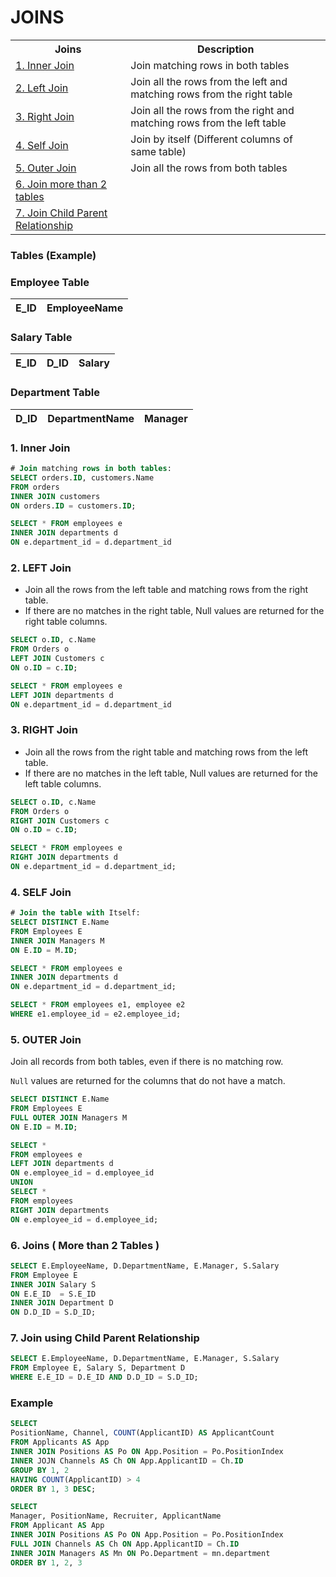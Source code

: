 # JOINS

<table>
        <tr><th>Joins</th><th>Description</th></tr>
        <tr><td><a href = '#inner'>1. Inner Join</a></td><td>Join matching rows in both tables</td></tr>
        <tr><td><a href = '#left'>2. Left Join</a></td><td>Join all the rows from the left and matching rows from the right table</td></tr>
        <tr><td><a href = '#right'>3. Right Join</a></td><td>Join all the rows from the right and matching rows from the left table</td></tr>
        <tr><td><a href = '#self'>4. Self Join</a></td><td>Join by itself (Different columns of same table)</td></tr>
        <tr><td><a href = '#outer'>5. Outer Join</a></td><td>Join all the rows from both tables</td></tr>
        <tr><td><a href = '#more'>6. Join more than 2 tables</a></td><td></td></tr>
        <tr><td><a href = '#child'>7. Join Child Parent Relationship</a></td><td></td></tr>    
</table>

### Tables (Example)

### **Employee Table**

E_ID | EmployeeName
--- | ---

### **Salary Table**

E_ID | D_ID |  Salary
--- | --- | ---

### **Department Table**

D_ID | DepartmentName | Manager
--- | --- | ---

<h3 name='inner'>1. Inner Join</h3>

```SQL
# Join matching rows in both tables:
SELECT orders.ID, customers.Name
FROM orders
INNER JOIN customers 
ON orders.ID = customers.ID;

SELECT * FROM employees e 
INNER JOIN departments d
ON e.department_id = d.department_id
```

<h3 name='left'>2. LEFT Join</h3>

- Join all the rows from the left table and matching rows from the right table.
- If there are no matches in the right table, Null values are returned for the right table columns.

```SQL
SELECT o.ID, c.Name
FROM Orders o
LEFT JOIN Customers c
ON o.ID = c.ID;

SELECT * FROM employees e 
LEFT JOIN departments d
ON e.department_id = d.department_id
```

<h3 name='right'>3. RIGHT Join</h3>

- Join all the rows from the right table and matching rows from the left table.
- If there are no matches in the left table, Null values are returned for the left table columns.

```SQL
SELECT o.ID, c.Name
FROM Orders o
RIGHT JOIN Customers c
ON o.ID = c.ID;

SELECT * FROM employees e 
RIGHT JOIN departments d
ON e.department_id = d.department_id;
```

<h3 name='self'>4. SELF Join</h3>

```SQL
# Join the table with Itself:
SELECT DISTINCT E.Name
FROM Employees E
INNER JOIN Managers M
ON E.ID = M.ID;

SELECT * FROM employees e 
INNER JOIN departments d
ON e.department_id = d.department_id;

SELECT * FROM employees e1, employee e2
WHERE e1.employee_id = e2.employee_id;
```

<h3 name='outer'>5. OUTER Join</h3>

Join all records from both tables, even if there is no matching row.

`Null` values are returned for the columns that do not have a match.

```SQL
SELECT DISTINCT E.Name
FROM Employees E
FULL OUTER JOIN Managers M
ON E.ID = M.ID;

SELECT *
FROM employees e
LEFT JOIN departments d
ON e.employee_id = d.employee_id
UNION
SELECT *
FROM employees
RIGHT JOIN departments
ON e.employee_id = d.employee_id;
```

<h3 name='more'>6. Joins ( More than 2 Tables )</h3>

```SQL
SELECT E.EmployeeName, D.DepartmentName, E.Manager, S.Salary
FROM Employee E
INNER JOIN Salary S
ON E.E_ID  = S.E_ID
INNER JOIN Department D 
ON D.D_ID = S.D_ID;
```

<h3 name='child'>7. Join using Child Parent Relationship</h3>

```SQL
SELECT E.EmployeeName, D.DepartmentName, E.Manager, S.Salary
FROM Employee E, Salary S, Department D
WHERE E.E_ID = D.E_ID AND D.D_ID = S.D_ID;
```

### Example

```sql
SELECT 
PositionName, Channel, COUNT(ApplicantID) AS ApplicantCount
FROM Applicants AS App
INNER JOIN Positions AS Po ON App.Position = Po.PositionIndex
INNER JOJN Channels AS Ch ON App.ApplicantID = Ch.ID
GROUP BY 1, 2
HAVING COUNT(ApplicantID) > 4
ORDER BY 1, 3 DESC;
```

```sql
SELECT 
Manager, PositionName, Recruiter, ApplicantName
FROM Applicant AS App
INNER JOIN Positions AS Po ON App.Position = Po.PositionIndex
FULL JOIN Channels AS Ch ON App.ApplicantID = Ch.ID
INNER JOIN Managers AS Mn ON Po.Department = mn.department
ORDER BY 1, 2, 3
```

